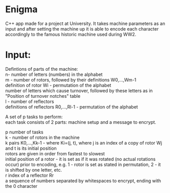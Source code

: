 # Enigma
C++ app made for a project at University. It takes machine parameters as an input and after setting the machine up it is able to encode each character accordingly to the famous historic machine used during WW2.

# Input:  
Defintions of parts of the machine:  
n- number of letters (numbers) in the alphabet  
m - number of rotors, followed by their definitions W0,...,Wm-1  
definition of rotor Wi - permutation of the alphabet  
number of letters which cause turnover, followed by these letters as in "Position of turnover notches" table  
l - number of reflectors  
definitions of reflectors R0,...,Rl-1 - permutation of the alphabet  

A set of p tasks to perform:  
each task consists of 2 parts: machine setup and a message to encrypt.  

p number of tasks  
k - number of rotors in the machine  
k pairs K0,...,Kk-1 - where Ki=(j, t), where j is an index of a copy of rotor Wj and t is its initial position  
rotors are given in order from fastest to slowest  
initial position of a rotor - it is set as if it was rotated (no actual rotations occur) prior to encoding, e.g. 1 - rotor is set as stated in permutation, 2 - it is shifted by one letter, etc.  
r index of a reflector Rr  
a sequence of numbers separated by whitespaces to encrypt, ending with the 0 character  
